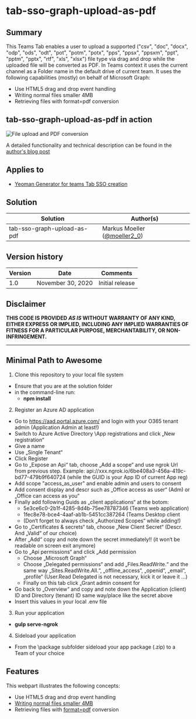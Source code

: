 # tab-sso-graph-upload-as-pdf

## Summary
This Teams Tab enables a user to upload a supported ("csv", "doc", "docx", "odp", "ods", "odt", "pot", "potm", "potx", "pps", "ppsx", "ppsxm", "ppt", "pptm", "pptx", "rtf", "xls", "xlsx") file type via drag and drop while the uploaded file will be converted as PDF.
In Teams context it uses the current channel as a Folder name in the default drive of current team.
It uses the following capabilities (mostly) on behalf of Microsoft Graph:
* Use HTML5 drag and drop event handling
* Writing normal files smaller 4MB
* Retrieving files with format=pdf conversion

## tab-sso-graph-upload-as-pdf in action
![File upload and PDF conversion](https://mmsharepoint.files.wordpress.com/2020/11/01fileuploadtopdf-1.gif)

A detailed functionality and technical description can be found in the [author's blog post](https://mmsharepoint.wordpress.com/2020/11/30/dragdrop-pdf-conversion-upload-with-yoteams-tab/)

## Applies to

- [Yeoman Generator for teams Tab SSO creation](https://github.com/pnp/generator-teams/wiki/Build-a-Tab-with-SSO-support)

## Solution

Solution|Author(s)
--------|---------
tab-sso-graph-upload-as-pdf| Markus Moeller ([@moeller2_0](http://www.twitter.com/moeller2_0))

## Version history

Version|Date|Comments
-------|----|--------
1.0|November 30, 2020|Initial release

## Disclaimer

**THIS CODE IS PROVIDED *AS IS* WITHOUT WARRANTY OF ANY KIND, EITHER EXPRESS OR IMPLIED, INCLUDING ANY IMPLIED WARRANTIES OF FITNESS FOR A PARTICULAR PURPOSE, MERCHANTABILITY, OR NON-INFRINGEMENT.**

---

## Minimal Path to Awesome

1. Clone this repository to your local file system
- Ensure that you are at the solution folder
- in the command-line run:
  - **npm install**

2. Register an Azure AD application
- Go to https://aad.portal.azure.com/ and login with your O365 tenant admin (Application Admin at least!) 
- Switch to Azure Active Directory \App registrations and click „New registration“ 
- Give a name 
- Use „Single Tenant“ 
- Click Register
- Go to „Expose an Api“ tab, choose „Add a scope“ and use ngrok Url from previous step. Example: api://xxx.ngrok.io/6be408a3-456a-419c-bd77-479b9f640724 (while the GUID is your App ID of current App reg)
- Add scope "access_as_user" and enable admin and users to consent 
- Add consent display and descr such as „Office access as user“ (Adm) or „Office can access as you“
- Finally add following Guids as „client applications“ at the botom:
  - 5e3ce6c0-2b1f-4285-8d4b-75ee78787346 (Teams web application)
  - 1fec8e78-bce4-4aaf-ab1b-5451cc387264 (Teams Desktop client
  - (Don‘t forget to always check „Authorized Scopes“ while adding!)
- Go to „Certificates & secrets“ tab, choose „New Client Secret“ (Descr. And „Valid“ of our choice) 
- After „Add“ copy and note down the secret immediately!! (it won‘t be readable on screen exit anymore) 
- Go to „Api permissions“ and click „Add permission 
  - Choose „Microsoft Graph“ 
  - Choose „Delegated permissions“ and add „Files.ReadWrite.“ and the same way „Sites.ReadWrite.All.“, „offline_access“, „openid“, „email“, „profile“ 
(User.Read Delegated is not necessary, kick it or leave it ...) 
  - Finally on this tab click „Grant admin consent for <YourDomain>
- Go back to „Overview“ and copy and note down the Application (client) ID and Directory (tenant) ID same way/place like the secret above
 - Insert this values in your local .env file
3. Run your application
  - **gulp serve-ngrok**
4. Sideload your application
- From the \package subfolder sideload your app package (.zip) to a Team of your choice

## Features

This webpart illustrates the following concepts:

- Use HTML5 drag and drop event handling
- [Writing normal files smaller 4MB](https://docs.microsoft.com/en-us/graph/api/driveitem-put-content?view=graph-rest-1.0&tabs=http)
- Retrieving files with [format=pdf](https://docs.microsoft.com/en-us/graph/api/driveitem-get-content-format?view=graph-rest-1.0&tabs=http) conversion


